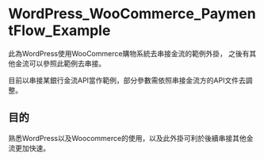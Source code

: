 # WordPress_WooCommerce_PaymentFlow_Example
此為WordPress使用WooCommerce購物系統去串接金流的範例外掛，
之後有其他金流可以參照此範例去串接。

目前以串接某銀行金流API當作範例，部分參數需依照串接金流方的API文件去調整。


## 目的
熟悉WordPress以及Woocommerce的使用，以及此外掛可利於後續串接其他金流更加快速。